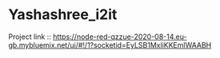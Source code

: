 # Yashashree_i2it

Project link :: https://node-red-qzzue-2020-08-14.eu-gb.mybluemix.net/ui/#!/1?socketid=EyLSB1MxliKKEmlWAABH
